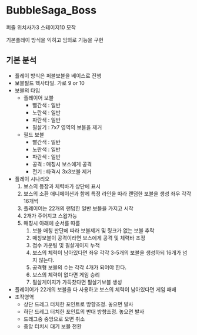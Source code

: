 # BubbleSaga_Boss
퍼즐 위치사가3 스테이지10 모작

기본플레이 방식을 익히고 임의로 기능을 구현


## 기본 분석
- 플레이 방식은 퍼블보블을 베이스로 진행
- 보블필드 헥사타일. 가로 9 or 10
- 보블의 타입
    - 플레이어 보블
        - 빨간색 : 일반
        - 노란색 : 일반
        - 파란색 : 일반
        - 필살기 : 7x7 영역의 보블을 제거
    - 필드 보블
        - 빨간색 : 일반
        - 노란색 : 일반
        - 파란색 : 일반
        - 공격 : 매칭시 보스에게 공격
        - 전기 : 타격시 3x3보블 제거
- 플레이 시나리오
    1. 보스의 등장과 체력바가 상단에 표시
    2. 보스의 소환 애니메이션과 함께 특정 라인을 따라 랜덤한 보블을 생성 좌우 각각 16개씩
    3. 플레이어는 22개의 랜덤한 일반 보블을 가지고 시작
    4. 2개가 주어지고 스왑가능
    5. 매칭시 아래에 순서를 따름
        1. 보블 매칭 판단에 따라 보블제거 및 링크가 없는 보블 추락
        2. 매칭보블이 공격이라면 보스에게 공격 및 체력바 조정
        3. 점수 카운팅 및 필살게이지 누적
        4. 보스의 체력이 남아있다면 좌우 각각 3-5개의 보블을 생성하되 16개가 넘지 않는다.
        5. 공격형 보블의 수는 각각 4개가 되어야 한다.
        6. 보스의 체력이 없다면 게임 승리
        7. 필살게이지가 가득찼다면 필살기보블 생성
- 플레이어가 22개의 보블을 다 사용하고 보스의 체력이 남아있다면 게임 패배
- 조작영역
    - 상단 드레그 터치한 포인트로 방향조정. 놓으면 발사
    - 하단 드레그 터치한 포인트의 반대 방향조정. 놓으면 발사
    - 드레그중 중앙으로 오면 취소
    - 중앙 터치시 대기 보블 전환